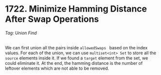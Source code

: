 # 1722. Minimize Hamming Distance After Swap Operations

###### Tag: Union Find

We can first union all the pairs inside `allowedSwaps ` based on the index values. For each of the union, we can use `multiset<int> Set` to store all the `source` elements inside it. If we found a `target` element from the set, we could eliminate it. At the end, the hamming distance is the number of leftover elements which are not able to be removed.   